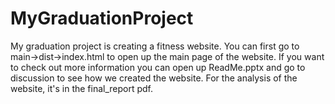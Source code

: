 # MyGraduationProject
 My graduation project is creating a fitness website.
 You can first go to main->dist->index.html to open up the main page of the website.
 If you want to check out more information you can open up ReadMe.pptx and go to discussion to see how we created the website.
 For the analysis of the website, it's in the final_report pdf.
